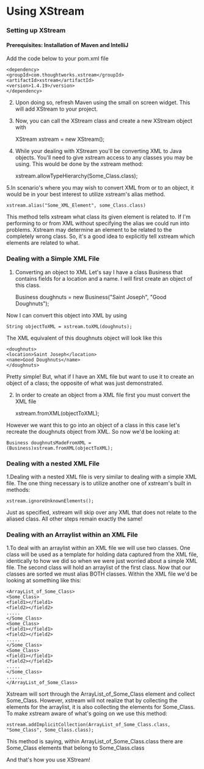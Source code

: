 # Using XStream

### Setting up XStream

#### Prerequisites: Installation of Maven and IntelliJ
		
Add the code below to your pom.xml file
		
	<dependency>
	<groupId>com.thoughtworks.xstream</groupId>
 	<artifactId>xstream</artifactId>
  	<version>1.4.19>/version>
	</dependency>

2. Upon doing so, refresh Maven using the
small on screen widget. 
This will add XStream to your project.

3. Now, you can call the XStream class and create
a new XStream object with
			
	XStream xstream = new XStream();
			
4. While your dealing with XStream you'll be converting XML to Java objects.
You'll need to give xstream access to any classes you may be using. This 
would be done by the xstream method:
				
	xstream.allowTypeHierarchy(Some_Class.class);
				
5.In scenario's where you may wish to convert XML from or to an object,
it would be in your best interest to utilize xstream's alias method.
			
	xstream.alias("Some_XML_Element", some_Class.class)
			
This method tells xstream what class its given element is related to.
If I'm performing to or from XML without specifying the alias we
could run into problems. Xstream may determine an element to be
related to the completely wrong class. So, it's a good idea to 
explicitly tell xstream which elements are related to what.
			
### Dealing with a Simple XML File

1. Converting an object to XML
Let's say I have a class Business that
contains fields for a location and a name. I will
first create an object of this class.
			
	Business doughnuts = new Business("Saint Joseph", "Good Doughnuts");
		
Now I can convert this object into XML by using
			
	String objectToXML = xstream.toXML(doughnuts);
			
The XML equivalent of this doughnuts object
will look like this
			
	<doughnuts>
	<location>Saint Joseph</location>
	<name>Good Doughnuts</name>
	</doughnuts>
			
Pretty simple! But, what if I have an XML file
but want to use it to create an object of
a class; the opposite of what was just demonstrated.
			
2. In order to create an object from a XML file
first you must convert the XML file

	xstream.fromXML(objectToXML);

However we want this to go into an object
of a class in this case let's recreate the
doughnuts object from XML.
So now we'd be looking at:
			
	Business doughnutsMadeFromXML = 
	(Business)xstream.fromXML(objectToXML);
				
### Dealing with a nested XML File

1.Dealing with a nested XML file is very similar to dealing with a simple XML file.
The one thing necessary is to utilize another one of xstream's built in methods:
			
	xstream.ignoreUnknownElements();

Just as specified, xstream will skip over any XML that does not relate to the aliased class.
All other steps remain exactly the same!

### Dealing with an Arraylist within an XML File

1.To deal with an arraylist within an XML file we will use two classes. One class will
be used as a template for holding data captured from the XML file, identically
to how we did so when we were just worried about a simple XML file. The second
class will hold an arraylist of the first class. Now that our classes are sorted
we must alias BOTH classes. Within the XML file we'd be looking at something like this:

	<ArrayList_of_Some_Class>
	<Some_Class>
	<field1></field1>
	<field2></field2>
	.....
	</Some_Class>
	<Some_Class>
	<field1></field1>
	<field2></field2>
	.....
	</Some_Class>
	<Some_Class>
	<field1></field1>
	<field2></field2>
	.....
	</Some_Class>
	......
	</ArrayList_of_Some_Class>

Xstream will sort through the ArrayList_of_Some_Class element and collect Some_Class. However,
xstream will not realize that by collecting the elements for the arraylist, it is also collecting
the elements for Some_Class. To make xstream aware of what's going on we use this method:

	xstream.addImplicitCollection(ArrayList_of_Some_Class.class, "Some_Class", Some_Class.class);

This method is saying, within ArrayList_of_Some_Class.class there are Some_Class elements that belong to Some_Class.class
				
And that's how you use XStream!
			
